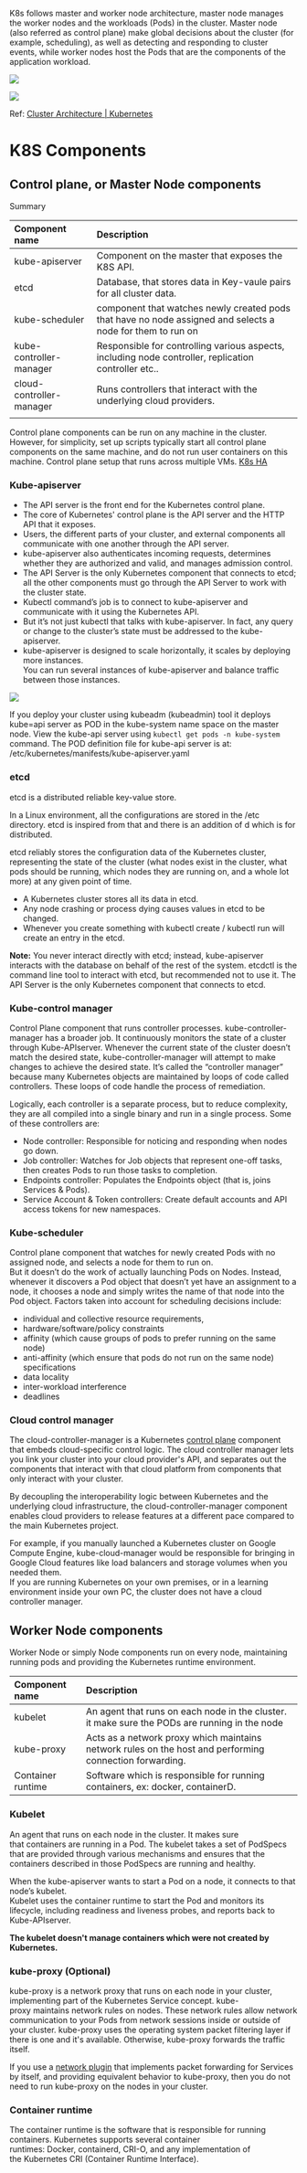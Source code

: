K8s follows master and worker node architecture, master node manages the worker nodes and the workloads (Pods) in the cluster.
Master node (also referred as control plane) make global decisions about the cluster (for example, scheduling), as well as detecting and responding to cluster events, while worker nodes host the Pods that are the components of the application workload.

![](Pasted%20image%2020250407193123.png)

![](Pasted%20image%2020250408172359.png)

Ref: [Cluster Architecture | Kubernetes](https://kubernetes.io/docs/concepts/architecture/)

# K8S Components

## Control plane, or Master Node components
Summary

| Component name           | Description                                                                                                |
| :----------------------- | :--------------------------------------------------------------------------------------------------------- |
| kube-apiserver           | Component on the master that exposes the K8S API.                                                          |
| etcd                     | Database, that stores data in Key-vaule pairs for all cluster data.                                        |
| kube-scheduler           | component that watches newly created pods that have no node assigned and selects a node for them to run on |
| kube-controller-manager  | Responsible for controlling various aspects, including node controller, replication controller etc..       |
| cloud-controller-manager | Runs controllers that interact with the underlying cloud providers.                                        |
|                          |                                                                                                            |
Control plane components can be run on any machine in the cluster. However, for simplicity, set up scripts typically start all control plane components on the same machine, and do not run user containers on this machine.
Control plane setup that runs across multiple VMs.
[K8s HA](https://kubernetes.io/docs/setup/production-environment/tools/kubeadm/high-availability/) 
### Kube-apiserver
- The API server is the front end for the Kubernetes control plane.  
- The core of Kubernetes' control plane is the API server and the HTTP API that it exposes.  
- Users, the different parts of your cluster, and external components all communicate with one another through the API server.  
- kube-apiserver also authenticates incoming requests, determines whether they are authorized and valid, and manages admission control.  
- The API Server is the only Kubernetes component that connects to etcd; all the other components
   must go through the API Server to work with the cluster state.
- Kubectl command’s job is to connect to kube-apiserver and communicate with it using the Kubernetes API. 
- But it’s not just kubectl that talks with kube-apiserver. In fact, any query or change to the cluster’s state must be addressed to the kube-apiserver.
- kube-apiserver is designed to scale horizontally, it scales by deploying more instances.  
  You can run several instances of kube-apiserver and balance traffic between those instances.
 
![](Pasted%20image%2020250409195138.png)

If you deploy your cluster using kubeadm (kubeadmin) tool it deploys kube=api server as POD in the kube-system name space on the master node.
View the kube-api server using `kubectl get pods -n kube-system` command.
The POD definition file for kube-api server is at: /etc/kubernetes/manifests/kube-apiserver.yaml

### etcd
etcd is a distributed reliable key-value store.

In a Linux environment, all the configurations are stored in the /etc directory.
etcd is inspired from that and there is an addition of d which is for distributed.

etcd reliably stores the configuration data of the Kubernetes cluster, representing the state of the
cluster (what nodes exist in the cluster, what pods should be running, which nodes they are
running on, and a whole lot more) at any given point of time.

- A Kubernetes cluster stores all its data in etcd.
- Any node crashing or process dying causes values in etcd to be changed.
- Whenever you create something with kubectl create / kubectl run will create an entry in the etcd.

**Note:** You never interact directly with etcd; instead, kube-apiserver interacts with the database on behalf of the rest of the system.
etcdctl is the command line tool to interact with etcd, but recommended not to use it.
The API Server is the only Kubernetes component that connects to etcd.
### Kube-control manager
Control Plane component that runs controller processes.
kube-controller-manager has a broader job. It continuously monitors the state of a cluster through Kube-APIserver. Whenever the current state of the cluster doesn’t match the desired state, kube-controller-manager will attempt to make changes to achieve the desired state. 
It’s called the “controller manager” because many Kubernetes objects are maintained by loops of code called controllers. These loops of code handle the process of remediation.

Logically, each controller is a separate process, but to reduce complexity, they are all compiled into a single binary and run in a single process.
Some of these controllers are:
 - Node controller: Responsible for noticing and responding when nodes go down.
 - Job controller: Watches for Job objects that represent one-off tasks, then creates Pods to run those tasks to completion.
 - Endpoints controller: Populates the Endpoints object (that is, joins Services & Pods).
 - Service Account & Token controllers: Create default accounts and API access tokens for new namespaces.
### Kube-scheduler
Control plane component that watches for newly created Pods with no assigned node, and selects a node for them to run on.  
But it doesn’t do the work of actually launching Pods on Nodes. Instead, whenever it discovers a Pod object that doesn’t yet have an assignment to a node, it chooses a node and simply writes the name of that node into the Pod object. 
Factors taken into account for scheduling decisions include:  
 - individual and collective resource requirements,  
 - hardware/software/policy constraints  
 - affinity (which cause groups of pods to prefer running on the same node)  
 - anti-affinity (which ensure that pods do not run on the same node) specifications  
 - data locality
 - inter-workload interference  
 - deadlines
### Cloud control manager
The cloud-controller-manager is a Kubernetes [control plane](https://kubernetes.io/docs/reference/glossary/?all=true#term-control-plane) component that embeds cloud-specific control logic. The cloud controller manager lets you link your cluster into your cloud provider's API, and separates out the components that interact with that cloud platform from components that only interact with your cluster.

By decoupling the interoperability logic between Kubernetes and the underlying cloud infrastructure, the cloud-controller-manager component enables cloud providers to release features at a different pace compared to the main Kubernetes project.

For example, if you manually launched a Kubernetes cluster on Google Compute Engine, kube-cloud-manager would be responsible for bringing in Google Cloud features like load balancers and storage volumes when you needed them.  
If you are running Kubernetes on your own premises, or in a learning environment inside your own PC, the cluster does not have a cloud controller manager.
## Worker Node components
Worker Node or simply Node components run on every node, maintaining running pods and providing the Kubernetes runtime environment.

| Component name    | Description                                                                                             |
| :---------------- | :------------------------------------------------------------------------------------------------------ |
| kubelet           | An agent that runs on each node in the cluster. it make sure the PODs are running in the node           |
| kube-proxy        | Acts as a network proxy which maintains network rules on the host and performing connection forwarding. |
| Container runtime | Software which is responsible for running containers, ex: docker, containerD.                           |
### Kubelet
An agent that runs on each node in the cluster. It makes sure that containers are running in a Pod.
The kubelet takes a set of PodSpecs that are provided through various mechanisms and ensures that the containers described in those PodSpecs are running and healthy. 

When the kube-apiserver wants to start a Pod on a node, it connects to that node’s kubelet.  
Kubelet uses the container runtime to start the Pod and monitors its lifecycle, including readiness and liveness probes, and reports back to Kube-APIserver.

**The kubelet doesn't manage containers which were not created by Kubernetes.**
### kube-proxy (Optional)
kube-proxy is a network proxy that runs on each node in your cluster, implementing part of the Kubernetes Service concept.
kube-proxy maintains network rules on nodes. These network rules allow network communication to your Pods from network sessions inside or outside of your cluster.
kube-proxy uses the operating system packet filtering layer if there is one and it's available. Otherwise, kube-proxy forwards the traffic itself.

If you use a [network plugin](https://kubernetes.io/docs/concepts/architecture/#network-plugins) that implements packet forwarding for Services by itself, and providing equivalent behavior to kube-proxy, then you do not need to run kube-proxy on the nodes in your cluster.
### Container runtime
The container runtime is the software that is responsible for running containers.
Kubernetes supports several container runtimes: Docker, containerd, CRI-O, and any implementation of the Kubernetes CRI (Container Runtime Interface).
